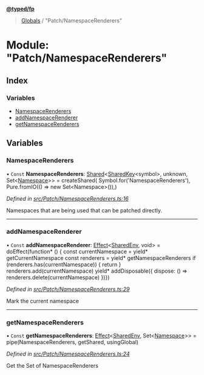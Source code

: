 **[@typed/fp](../README.md)**

> [Globals](../globals.md) / "Patch/NamespaceRenderers"

# Module: "Patch/NamespaceRenderers"

## Index

### Variables

* [NamespaceRenderers](_patch_namespacerenderers_.md#namespacerenderers)
* [addNamespaceRenderer](_patch_namespacerenderers_.md#addnamespacerenderer)
* [getNamespaceRenderers](_patch_namespacerenderers_.md#getnamespacerenderers)

## Variables

### NamespaceRenderers

• `Const` **NamespaceRenderers**: [Shared](_shared_core_model_shared_.shared.md)\<[SharedKey](_shared_core_model_sharedkey_.sharedkey.md)\<symbol>, unknown, Set\<[Namespace](_shared_core_model_namespace_.namespace.md)>> = createShared( Symbol.for('NamespaceRenderers'), Pure.fromIO(() => new Set\<Namespace>()),)

*Defined in [src/Patch/NamespaceRenderers.ts:16](https://github.com/TylorS/typed-fp/blob/559f273/src/Patch/NamespaceRenderers.ts#L16)*

Namespaces that are being used that can be patched directly.

___

### addNamespaceRenderer

• `Const` **addNamespaceRenderer**: [Effect](_effect_effect_.effect.md)\<[SharedEnv](../interfaces/_shared_core_services_sharedenv_.sharedenv.md), void> = doEffect(function* () { const currentNamespace = yield* getCurrentNamespace const renderers = yield* getNamespaceRenderers if (renderers.has(currentNamespace)) { return } renderers.add(currentNamespace) yield* addDisposable({ dispose: () => renderers.delete(currentNamespace) })})

*Defined in [src/Patch/NamespaceRenderers.ts:29](https://github.com/TylorS/typed-fp/blob/559f273/src/Patch/NamespaceRenderers.ts#L29)*

Mark the current namespace

___

### getNamespaceRenderers

• `Const` **getNamespaceRenderers**: [Effect](_effect_effect_.effect.md)\<[SharedEnv](../interfaces/_shared_core_services_sharedenv_.sharedenv.md), Set\<[Namespace](_shared_core_model_namespace_.namespace.md)>> = pipe(NamespaceRenderers, getShared, usingGlobal)

*Defined in [src/Patch/NamespaceRenderers.ts:24](https://github.com/TylorS/typed-fp/blob/559f273/src/Patch/NamespaceRenderers.ts#L24)*

Get the Set of NamespaceRenderers
